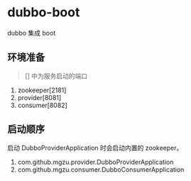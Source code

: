 # dubbo-boot
dubbo 集成 boot
## 环境准备
> [] 中为服务启动的端口

1. zookeeper[2181]
2. provider[8081]
3. consumer[8082]
## 启动顺序
启动 DubboProviderApplication 时会启动内置的 zookeeper。
1. com.github.mgzu.provider.DubboProviderApplication
2. com.github.mgzu.consumer.DubboConsumerApplication